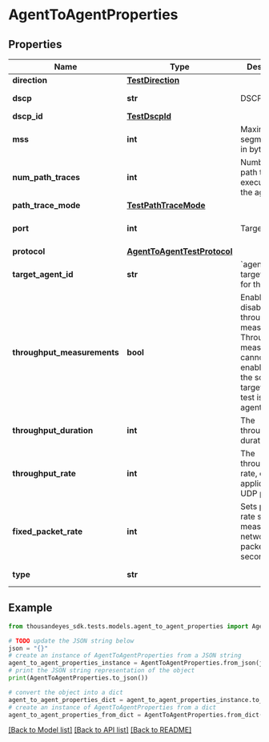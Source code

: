 # AgentToAgentProperties


## Properties

Name | Type | Description | Notes
------------ | ------------- | ------------- | -------------
**direction** | [**TestDirection**](TestDirection.md) |  | [optional] 
**dscp** | **str** | DSCP label. | [optional] [readonly] 
**dscp_id** | [**TestDscpId**](TestDscpId.md) |  | [optional] 
**mss** | **int** | Maximum segment size, in bytes. | [optional] 
**num_path_traces** | **int** | Number of path traces executed by the agent. | [optional] [default to 3]
**path_trace_mode** | [**TestPathTraceMode**](TestPathTraceMode.md) |  | [optional] 
**port** | **int** | Target port. | [optional] [default to 49153]
**protocol** | [**AgentToAgentTestProtocol**](AgentToAgentTestProtocol.md) |  | [optional] 
**target_agent_id** | **str** | &#x60;agentId&#x60; of the target agent for the test. | 
**throughput_measurements** | **bool** | Enable or disable throughput measurements. Throughput measurements cannot be enabled when the source or target of the test is a cloud agent. | [optional] [default to False]
**throughput_duration** | **int** | The throughput duration. | [optional] [default to 10000]
**throughput_rate** | **int** | The throughput rate, only applicable for UDP protocol. | [optional] 
**fixed_packet_rate** | **int** | Sets packets rate sent to measure the network in packets per second. | [optional] 
**type** | **str** |  | [optional] [readonly] 

## Example

```python
from thousandeyes_sdk.tests.models.agent_to_agent_properties import AgentToAgentProperties

# TODO update the JSON string below
json = "{}"
# create an instance of AgentToAgentProperties from a JSON string
agent_to_agent_properties_instance = AgentToAgentProperties.from_json(json)
# print the JSON string representation of the object
print(AgentToAgentProperties.to_json())

# convert the object into a dict
agent_to_agent_properties_dict = agent_to_agent_properties_instance.to_dict()
# create an instance of AgentToAgentProperties from a dict
agent_to_agent_properties_from_dict = AgentToAgentProperties.from_dict(agent_to_agent_properties_dict)
```
[[Back to Model list]](../README.md#documentation-for-models) [[Back to API list]](../README.md#documentation-for-api-endpoints) [[Back to README]](../README.md)


